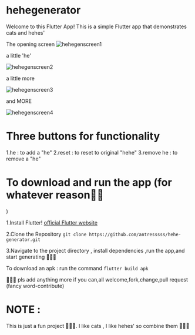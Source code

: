# hehegenerator

Welcome to this Flutter App! This is a simple Flutter app that demonstrates cats and hehes'

The opening screen
![hehegenscreen1](assets/hehegen1.jpeg)

a little 'he'

![hehegenscreen2](assets/hehegen2.jpeg)

a little more

![hehegenscreen3](assets/hehegen3.jpeg)

and MORE

![hehegenscreen4](assets/hehegen4.jpeg)

# Three buttons for functionality

1.he : to add a "he"
2.reset : to reset to original "hehe"
3.remove he : to remove a "he" 

# To download and run the app (for whatever reason🫶🏽
)

1.Install Flutter! [official Flutter website](https://flutter.dev/docs/get-started/install) 

2.Clone the Repository
`git clone https://github.com/antresssss/hehe-generator.git`

3.Navigate to the project directory , install dependencies ,run the app,and start generating 👩🏽‍🎤

To download an apk : run the command `flutter build apk`

👩🏼‍💻 pls add anything more if you can,all welcome,fork,change,pull request (fancy word-contribute)

# NOTE :
This is just a fun project 👩🏼‍🎨. I like cats , I like hehes' so combine them 👩🏼‍🔬 


